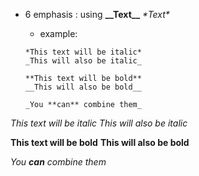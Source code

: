 - 6 emphasis : using __\_\_Text\_\___ _\*Text\*_
  - example:
  
  ~~~~
  *This text will be italic*
  _This will also be italic_

  **This text will be bold**
  __This will also be bold__

  _You **can** combine them_
  ~~~~


*This text will be italic*
_This will also be italic_

**This text will be bold**
__This will also be bold__

_You **can** combine them_
